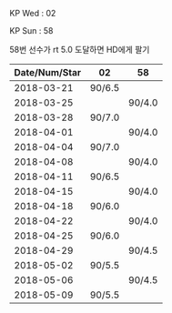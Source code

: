 KP Wed : 02

KP Sun : 58

58번 선수가 rt 5.0 도달하면 HD에게 팔기

Date/Num/Star   |    02   |    58 
----------------|---------|---------
2018-03-21      |  90/6.5 |        
2018-03-25      |         |  90/4.0
2018-03-28      |  90/7.0 |        
2018-04-01      |         |  90/4.0
2018-04-04      |  90/7.0 |        
2018-04-08      |         |  90/4.0
2018-04-11      |  90/6.5 |        
2018-04-15      |         |  90/4.0
2018-04-18      |  90/6.0 |        
2018-04-22      |         |  90/4.0
2018-04-25      |  90/6.0 |        
2018-04-29      |         |  90/4.5
2018-05-02      |  90/5.5 |        
2018-05-06      |         |  90/4.5
2018-05-09      |  90/5.5 |        
